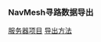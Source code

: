 ### NavMesh寻路数据导出
[服务器项目](https://github.com/jzyong/game-server/tree/master/game-ai)
[导出方法](https://github.com/jzyong/game-server/wiki/navmesh%E5%AF%BB%E8%B7%AF)
